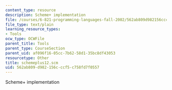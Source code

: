 ```yaml
---
content_type: resource
description: Scheme+ implementation
file: /courses/6-821-programming-languages-fall-2002/562ab809d982156cccf5c758fd7f0557_schemeplus12.scm
file_type: text/plain
learning_resource_types:
- Tools
ocw_type: OCWFile
parent_title: Tools
parent_type: CourseSection
parent_uid: af096f16-05cc-7b62-58d1-35bc8df43053
resourcetype: Other
title: schemeplus12.scm
uid: 562ab809-d982-156c-ccf5-c758fd7f0557
---
```

Scheme+ implementation

